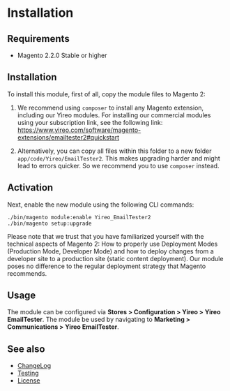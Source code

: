 # Installation
## Requirements
* Magento 2.2.0 Stable or higher

## Installation
To install this module, first of all, copy the module files to Magento 2:

1) We recommend using `composer` to install any Magento extension, including our Yireo modules. For installing our commercial
modules using your subscription link, see the following link:
https://www.yireo.com/software/magento-extensions/emailtester2#quickstart

2) Alternatively, you can copy all files within this folder to a new folder `app/code/Yireo/EmailTester2`. This makes upgrading
harder and might lead to errors quicker. So we recommend you to use `composer` instead.

## Activation
Next, enable the new module using the following CLI commands:

    ./bin/magento module:enable Yireo_EmailTester2
    ./bin/magento setup:upgrade

Please note that we trust that you have familiarized yourself with the technical aspects of Magento 2: How to properly use
Deployment Modes (Production Mode, Developer Mode) and how to deploy changes from a developer site to a production site (static
content deployment). Our module poses no difference to the regular deployment strategy that Magento recommends.

## Usage
The module can be configured via **Stores > Configuration > Yireo > Yireo EmailTester**. The module be used by navigating to **Marketing > Communications > Yireo EmailTester**.

## See also
- [ChangeLog](CHANGELOG.md)
- [Testing](TESTING.md)
- [License](LICENSE.txt)
